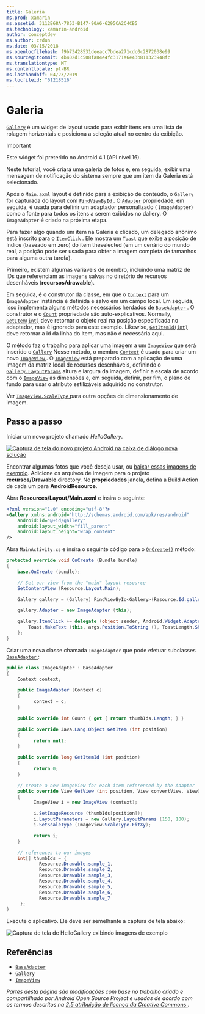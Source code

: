 ```yaml
---
title: Galeria
ms.prod: xamarin
ms.assetid: 3112E68A-7853-B147-90A6-6295CA2C4CB5
ms.technology: xamarin-android
author: conceptdev
ms.author: crdun
ms.date: 03/15/2018
ms.openlocfilehash: f9b73428531deeacc7bdea271cdc0c2872038e99
ms.sourcegitcommit: 4b402d1c508fa84e4fc3171a6e43b811323948fc
ms.translationtype: MT
ms.contentlocale: pt-BR
ms.lasthandoff: 04/23/2019
ms.locfileid: "61218516"
---
```

# <a name="gallery"></a>Galeria

[`Gallery`](https://developer.xamarin.com/api/type/Android.Widget.Gallery/) é um widget de layout usado para exibir itens em uma lista de rolagem horizontais e posiciona a seleção atual no centro da exibição.

> [!IMPORTANT]
> Este widget foi preterido no Android 4.1 (API nível 16). 

Neste tutorial, você criará uma galeria de fotos e, em seguida, exibir uma mensagem de notificação do sistema sempre que um item da Galeria está selecionado.

Após o `Main.axml` layout é definido para a exibição de conteúdo, o `Gallery` for capturada do layout com [ `FindViewById` ](https://developer.xamarin.com/api/member/Android.App.Activity.FindViewById/p/System.Int32/).
O [`Adapter`](https://developer.xamarin.com/api/property/Android.Widget.AdapterView.RawAdapter/)
propriedade, em seguida, é usada para definir um adaptador personalizado ( `ImageAdapter`) como a fonte para todos os itens a serem exibidos no dallery. O `ImageAdapter` é criado na próxima etapa.

Para fazer algo quando um item na Galeria é clicado, um delegado anônimo está inscrito para o [`ItemClick`](https://developer.xamarin.com/api/event/Android.Widget.AdapterView.ItemClick/)
. Ele mostra um [`Toast`](https://developer.xamarin.com/api/type/Android.Widget.Toast/)
que exibe a posição de índice (baseado em zero) do item theselected (em um cenário do mundo real, a posição pode ser usada para obter a imagem completa de tamanhos para alguma outra tarefa).

Primeiro, existem algumas variáveis de membro, incluindo uma matriz de IDs que referenciam as imagens salvas no diretório de recursos desenháveis (**recursos/drawable**).

Em seguida, é o construtor da classe, em que o [`Context`](https://developer.xamarin.com/api/type/Android.Content.Context/)
para um `ImageAdapter` instância é definida e salvo em um campo local.
Em seguida, isso implementa alguns métodos necessários herdados de [ `BaseAdapter` ](https://developer.xamarin.com/api/type/Android.Widget.BaseAdapter/).
O construtor e o [`Count`](https://developer.xamarin.com/api/property/Android.Widget.BaseAdapter.Count/)
propriedade são auto-explicativos. Normally, [`GetItem(int)`](https://developer.xamarin.com/api/member/Android.Widget.BaseAdapter.GetItem/p/System.Int32/)
deve retornar o objeto real na posição especificada no adaptador, mas é ignorado para este exemplo. Likewise, [`GetItemId(int)`](https://developer.xamarin.com/api/member/Android.Widget.BaseAdapter.GetItemId/p/System.Int32/)
deve retornar a id da linha do item, mas não é necessária aqui.

O método faz o trabalho para aplicar uma imagem a um [`ImageView`](https://developer.xamarin.com/api/type/Android.Widget.ImageView/)
que será inserido o [`Gallery`](https://developer.xamarin.com/api/type/Android.Widget.Gallery/)
Nesse método, o membro [`Context`](https://developer.xamarin.com/api/type/Android.Content.Context/)
é usado para criar um novo [ `ImageView` ](https://developer.xamarin.com/api/type/Android.Widget.ImageView/).
O [`ImageView`](https://developer.xamarin.com/api/type/Android.Widget.ImageView/)
está preparado com a aplicação de uma imagem da matriz local de recursos desenháveis, definindo o [`Gallery.LayoutParams`](https://developer.xamarin.com/api/type/Android.Widget.Gallery+LayoutParams/)
altura e largura da imagem, definir a escala de acordo com o [`ImageView`](https://developer.xamarin.com/api/type/Android.Widget.ImageView/)
as dimensões e, em seguida, definir, por fim, o plano de fundo para usar o atributo estilizáveis adquirido no construtor.

Ver [ `ImageView.ScaleType` ](https://developer.xamarin.com/api/type/Android.Widget.ImageView+ScaleType/) para outra opções de dimensionamento de imagem.

## <a name="walkthrough"></a>Passo a passo

Iniciar um novo projeto chamado *HelloGallery*.

[![Captura de tela do novo projeto Android na caixa de diálogo nova solução](gallery-images/hellogallery1-sml.png)](gallery-images/hellogallery1.png#lightbox)

Encontrar algumas fotos que você deseja usar, ou [baixar essas imagens de exemplo](https://developer.android.com/shareables/sample_images.zip).
Adicione os arquivos de imagem para o projeto **recursos/Drawable** directory. No **propriedades** janela, defina a Build Action de cada um para **AndroidResource**.

Abra **Resources/Layout/Main.axml** e insira o seguinte:

```xml
<?xml version="1.0" encoding="utf-8"?>
<Gallery xmlns:android="http://schemas.android.com/apk/res/android"
    android:id="@+id/gallery"
    android:layout_width="fill_parent"
    android:layout_height="wrap_content"
/>
```

Abra `MainActivity.cs` e insira o seguinte código para o [`OnCreate()`](https://developer.xamarin.com/api/member/Android.App.Activity.OnCreate/p/Android.OS.Bundle/)
método:

```csharp
protected override void OnCreate (Bundle bundle)
{
    base.OnCreate (bundle);

    // Set our view from the "main" layout resource
    SetContentView (Resource.Layout.Main);

    Gallery gallery = (Gallery) FindViewById<Gallery>(Resource.Id.gallery);

    gallery.Adapter = new ImageAdapter (this);

    gallery.ItemClick += delegate (object sender, Android.Widget.AdapterView.ItemClickEventArgs args) {
        Toast.MakeText (this, args.Position.ToString (), ToastLength.Short).Show ();
    };
}
```

Criar uma nova classe chamada `ImageAdapter` que pode efetuar subclasses [ `BaseAdapter` ](https://developer.xamarin.com/api/type/Android.Widget.BaseAdapter/):

```csharp
public class ImageAdapter : BaseAdapter
{
    Context context;

    public ImageAdapter (Context c)
    {
          context = c;
    }

    public override int Count { get { return thumbIds.Length; } }

    public override Java.Lang.Object GetItem (int position)
    {
          return null;
    }

    public override long GetItemId (int position)
    {
          return 0;
    }

    // create a new ImageView for each item referenced by the Adapter
    public override View GetView (int position, View convertView, ViewGroup parent)
    {
          ImageView i = new ImageView (context);

          i.SetImageResource (thumbIds[position]);
          i.LayoutParameters = new Gallery.LayoutParams (150, 100);
          i.SetScaleType (ImageView.ScaleType.FitXy);

          return i;
    }

    // references to our images
    int[] thumbIds = {
            Resource.Drawable.sample_1,
            Resource.Drawable.sample_2,
            Resource.Drawable.sample_3,
            Resource.Drawable.sample_4,
            Resource.Drawable.sample_5,
            Resource.Drawable.sample_6,
            Resource.Drawable.sample_7
     };
}

```

Execute o aplicativo. Ele deve ser semelhante a captura de tela abaixo:

![Captura de tela de HelloGallery exibindo imagens de exemplo](gallery-images/hellogallery3.png)



## <a name="references"></a>Referências

-   [`BaseAdapter`](https://developer.xamarin.com/api/type/Android.Widget.BaseAdapter/)
-   [`Gallery`](https://developer.xamarin.com/api/type/Android.Widget.Gallery/)
-   [`ImageView`](https://developer.xamarin.com/api/type/Android.Widget.ImageView/)

*Partes desta página são modificações com base no trabalho criado e compartilhado por Android Open Source Project e usadas de acordo com os termos descritos na*
[*2.5 atribuição de licença da Creative Commons* ](http://creativecommons.org/licenses/by/2.5/).


